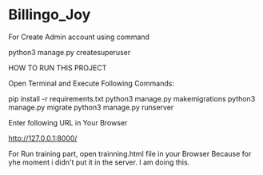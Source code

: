 # Billingo_Joy

For Create Admin account using command

python3 manage.py createsuperuser

HOW TO RUN THIS PROJECT

Open Terminal and Execute Following Commands: 

pip install -r requirements.txt
python3 manage.py makemigrations
python3 manage.py migrate
python3 manage.py runserver

Enter following URL in Your Browser

http://127.0.0.1:8000/

For Run training part, open trainning.html file in your Browser
Because for yhe moment i didn't put it in the server. I am doing this.
